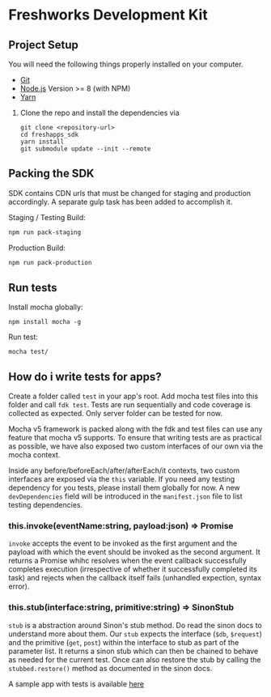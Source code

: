# Freshworks Development Kit

## Project Setup

You will need the following things properly installed on your computer.

* [Git](https://git-scm.com/)
* [Node.js](https://nodejs.org/) Version >= 8 (with NPM)
* [Yarn](https://yarnpkg.com/en/)



1. Clone the repo and install the dependencies via
    ```
    git clone <repository-url>
    cd freshapps_sdk
    yarn install
    git submodule update --init --remote
    ```

## Packing the SDK

SDK contains CDN urls that must be changed for staging and production accordingly. A separate gulp task has been added to accomplish it.

Staging / Testing Build:

```bash
npm run pack-staging
```

Production Build:

```bash
npm run pack-production
```

## Run tests

Install mocha globally:

    npm install mocha -g

Run test:

    mocha test/

## How do i write tests for apps?

Create a folder called `test` in your app's root. Add mocha test files into this folder and call `fdk test`. Tests are run sequentially and code coverage is collected as expected. Only server folder can be tested for now. 

Mocha v5 framework is packed along with the fdk and test files can use any feature that mocha v5 supports. To ensure that writing tests are as practical as possible, we have also exposed two custom interfaces of our own via the mocha context.

Inside any before/beforeEach/after/afterEach/it contexts, two custom interfaces are exposed via the `this` variable. If you need any testing dependency for you tests, please install them globally for now. A new `devDependencies` field will be introduced in the `manifest.json` file to list testing dependencies.

### this.invoke(eventName:string, payload:json) => Promise
`invoke` accepts the event to be invoked as the first argument and the payload with which the event should be invoked as the second argument. It returns a Promise whihc resolves when the event callback successfully completes execution (irrespective of whether it successfully completed its task) and rejects when the callback itself fails (unhandled expection, syntax error).

### this.stub(interface:string, primitive:string) => SinonStub

`stub` is a abstraction around Sinon's stub method. Do read the sinon docs to understand more about them. Our `stub` expects the interface (`$db`, `$request`) and the primitive (`get`, `post`) within the interface to stub as part of the parameter list. It returns a sinon stub which can then be chained to behave as needed for the current test. Once can also restore the stub by calling the `stubbed.restore()` method as documented in the sinon docs.

A sample app with tests is available [here](https://github.com/freshdesk/freshapps_samples-pvt/tree/introspection/InsightCrew%20assignment_github_integration_app)

